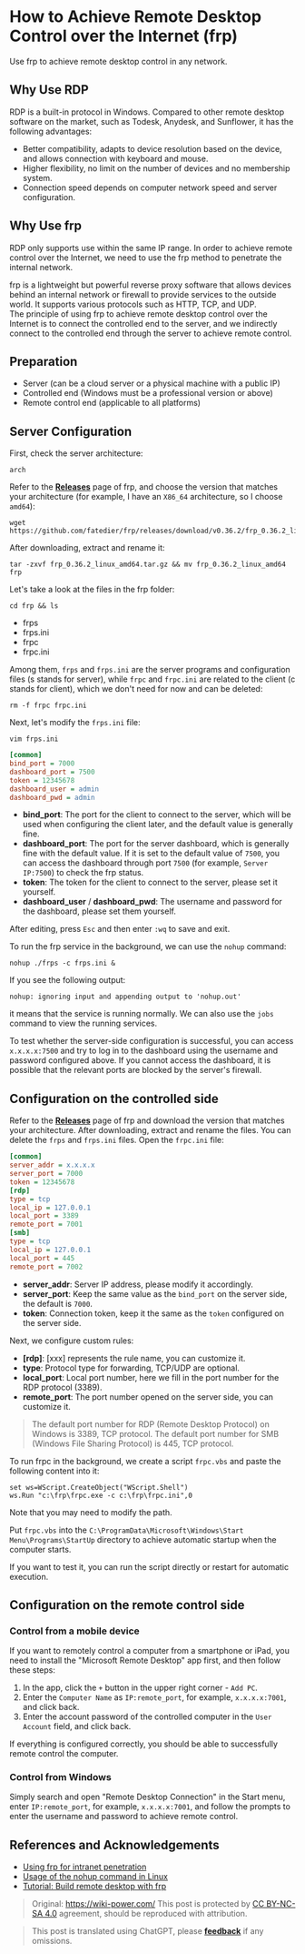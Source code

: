 # How to Achieve Remote Desktop Control over the Internet (frp)

Use frp to achieve remote desktop control in any network.

## Why Use RDP

RDP is a built-in protocol in Windows. Compared to other remote desktop software on the market, such as Todesk, Anydesk, and Sunflower, it has the following advantages:

- Better compatibility, adapts to device resolution based on the device, and allows connection with keyboard and mouse.
- Higher flexibility, no limit on the number of devices and no membership system.
- Connection speed depends on computer network speed and server configuration.

## Why Use frp

RDP only supports use within the same IP range. In order to achieve remote control over the Internet, we need to use the frp method to penetrate the internal network.

frp is a lightweight but powerful reverse proxy software that allows devices behind an internal network or firewall to provide services to the outside world. It supports various protocols such as HTTP, TCP, and UDP.  
The principle of using frp to achieve remote desktop control over the Internet is to connect the controlled end to the server, and we indirectly connect to the controlled end through the server to achieve remote control.

## Preparation

- Server (can be a cloud server or a physical machine with a public IP)
- Controlled end (Windows must be a professional version or above)
- Remote control end (applicable to all platforms)

## Server Configuration

First, check the server architecture:

```shell
arch
```

Refer to the [**Releases**](https://github.com/fatedier/frp/releases) page of frp, and choose the version that matches your architecture (for example, I have an `X86_64` architecture, so I choose `amd64`):

```shell
wget https://github.com/fatedier/frp/releases/download/v0.36.2/frp_0.36.2_linux_amd64.tar.gz
```

After downloading, extract and rename it:

```shell
tar -zxvf frp_0.36.2_linux_amd64.tar.gz && mv frp_0.36.2_linux_amd64 frp
```

Let's take a look at the files in the frp folder:

```shell
cd frp && ls
```

- frps
- frps.ini
- frpc
- frpc.ini

Among them, `frps` and `frps.ini` are the server programs and configuration files (s stands for server), while `frpc` and `frpc.ini` are related to the client (c stands for client), which we don't need for now and can be deleted:

```shell
rm -f frpc frpc.ini
```

Next, let's modify the `frps.ini` file:

```shell
vim frps.ini
```

```ini title="frps.ini"
[common]
bind_port = 7000
dashboard_port = 7500
token = 12345678
dashboard_user = admin
dashboard_pwd = admin
```

- **bind_port**: The port for the client to connect to the server, which will be used when configuring the client later, and the default value is generally fine.
- **dashboard_port**: The port for the server dashboard, which is generally fine with the default value. If it is set to the default value of `7500`, you can access the dashboard through port `7500` (for example, `Server IP:7500`) to check the frp status.
- **token**: The token for the client to connect to the server, please set it yourself.
- **dashboard_user** / **dashboard_pwd**: The username and password for the dashboard, please set them yourself.

After editing, press `Esc` and then enter `:wq` to save and exit.

To run the frp service in the background, we can use the `nohup` command:

```shell
nohup ./frps -c frps.ini &
```

If you see the following output:

```shell
nohup: ignoring input and appending output to 'nohup.out'
```

it means that the service is running normally. We can also use the `jobs` command to view the running services.

To test whether the server-side configuration is successful, you can access `x.x.x.x:7500` and try to log in to the dashboard using the username and password configured above. If you cannot access the dashboard, it is possible that the relevant ports are blocked by the server's firewall.

## Configuration on the controlled side

Refer to the [**Releases**](https://github.com/fatedier/frp/releases) page of frp and download the version that matches your architecture. After downloading, extract and rename the files. You can delete the `frps` and `frps.ini` files. Open the `frpc.ini` file:

```ini title="frpc.ini"
[common]
server_addr = x.x.x.x
server_port = 7000
token = 12345678
[rdp]
type = tcp
local_ip = 127.0.0.1
local_port = 3389
remote_port = 7001
[smb]
type = tcp
local_ip = 127.0.0.1
local_port = 445
remote_port = 7002
```

- **server_addr**: Server IP address, please modify it accordingly.
- **server_port**: Keep the same value as the `bind_port` on the server side, the default is `7000`.
- **token**: Connection token, keep it the same as the `token` configured on the server side.

Next, we configure custom rules:

- **[rdp]**: [xxx] represents the rule name, you can customize it.
- **type**: Protocol type for forwarding, TCP/UDP are optional.
- **local_port**: Local port number, here we fill in the port number for the RDP protocol (3389).
- **remote_port**: The port number opened on the server side, you can customize it.

> The default port number for RDP (Remote Desktop Protocol) on Windows is 3389, TCP protocol.
> The default port number for SMB (Windows File Sharing Protocol) is 445, TCP protocol.

To run frpc in the background, we create a script `frpc.vbs` and paste the following content into it:

```vbscript title="frpc.vbs"
set ws=WScript.CreateObject("WScript.Shell")
ws.Run "c:\frp\frpc.exe -c c:\frp\frpc.ini",0
```

Note that you may need to modify the path.

Put `frpc.vbs` into the `C:\ProgramData\Microsoft\Windows\Start Menu\Programs\StartUp` directory to achieve automatic startup when the computer starts.

If you want to test it, you can run the script directly or restart for automatic execution.

## Configuration on the remote control side

### Control from a mobile device

If you want to remotely control a computer from a smartphone or iPad, you need to install the "Microsoft Remote Desktop" app first, and then follow these steps:

1. In the app, click the `+` button in the upper right corner - `Add PC`.
2. Enter the `Computer Name` as `IP:remote_port`, for example, `x.x.x.x:7001`, and click back.
3. Enter the account password of the controlled computer in the `User Account` field, and click back.

If everything is configured correctly, you should be able to successfully remote control the computer.

### Control from Windows

Simply search and open "Remote Desktop Connection" in the Start menu, enter `IP:remote_port`, for example, `x.x.x.x:7001`, and follow the prompts to enter the username and password to achieve remote control.

## References and Acknowledgements

- [Using frp for intranet penetration](https://sspai.com/post/52523)
- [Usage of the nohup command in Linux](https://ehlxr.me/2017/01/18/Linux-%E7%9A%84-nohup-%E5%91%BD%E4%BB%A4%E7%9A%84%E7%94%A8%E6%B3%95/)
- [Tutorial: Build remote desktop with frp](https://pa.ci/77.html)

> Original: <https://wiki-power.com/>
> This post is protected by [CC BY-NC-SA 4.0](https://creativecommons.org/licenses/by/4.0/deed.en) agreement, should be reproduced with attribution.

> This post is translated using ChatGPT, please [**feedback**](https://github.com/linyuxuanlin/Wiki_MkDocs/issues/new) if any omissions.